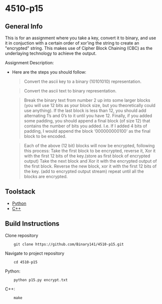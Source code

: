 # 4510-p15

## General Info
This is for an assignment where you take a key, convert it to binary, and use it in conjuction with a certain order of xor'ing the string to create an "encrypted" string. This makes use of Cipher Block Chaining (CBC) as the underlaying technology to achieve the output.

Assignment Description:
 * Here are the steps you should follow:

    > Convert the ascii key to a binary (10101010) representation.
    
    > Convert the ascii text to binary representation.

    > Break the binary text from number 2 up into some larger blocks (you will use 12 bits as your block size, but you theoretically could use anything). If the last block is less than 12, you should add alternating 1’s and 0’s to it until you have 12. Finally, if you added some padding, you should append a final block (of size 12) that contains the number of bits you added. I.e. If I added 4 bits of padding, I would append the block ‘000000000100’ as the final block to be encoded.
   
    > Each of the above (12 bit) blocks will now be encrypted, following this process:
        Take the first block to be encrypted, reverse it, Xor it with the first 12 bits of the key.(store as first block of encrypted output)
        Take the next block and Xor it with the encrypted output of the first block. Reverse the new block, xor it with the first 12 bits of the key. (add to encrypted output stream)
        repeat until all the blocks are encrypted.


## Toolstack
* [Python](https://www.python.org/)
* [C++](https://www.cplusplus.com)

## Build Instructions
Clone repository

        git clone https://github.com/Binary141/4510-p15.git

Navigate to project repository

        cd 4510-p15

Python:

        python p15.py encrypt.txt

C++:

        make
